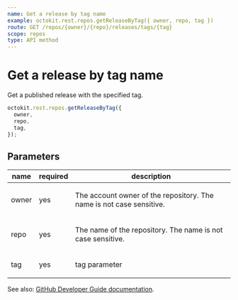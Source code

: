 ```yaml
---
name: Get a release by tag name
example: octokit.rest.repos.getReleaseByTag({ owner, repo, tag })
route: GET /repos/{owner}/{repo}/releases/tags/{tag}
scope: repos
type: API method
---
```


# Get a release by tag name

Get a published release with the specified tag.

```js
octokit.rest.repos.getReleaseByTag({
  owner,
  repo,
  tag,
});
```

## Parameters

<table>
  <thead>
    <tr>
      <th>name</th>
      <th>required</th>
      <th>description</th>
    </tr>
  </thead>
  <tbody>
    <tr><td>owner</td><td>yes</td><td>

The account owner of the repository. The name is not case sensitive.

</td></tr>
<tr><td>repo</td><td>yes</td><td>

The name of the repository. The name is not case sensitive.

</td></tr>
<tr><td>tag</td><td>yes</td><td>

tag parameter

</td></tr>
  </tbody>
</table>

See also: [GitHub Developer Guide documentation](https://docs.github.com/enterprise-cloud@latest//rest/reference/repos#get-a-release-by-tag-name).
